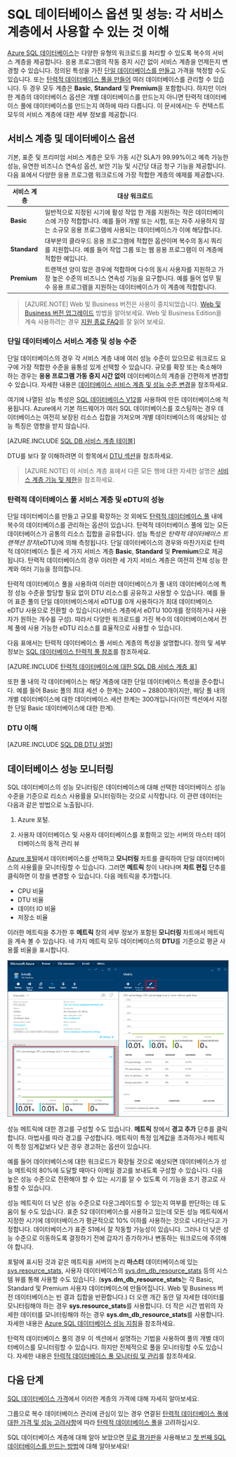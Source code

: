 <properties
	pageTitle="SQL 데이터베이스 성능 및 옵션: 서비스 계층 | Microsoft Azure"
	description="규모를 조정하는 동안 비용 및 기능의 균형을 유지하도록 서비스 계층의 SQL 데이터베이스 성능 및 비즈니스 연속성 기능을 비교합니다."
	keywords="데이터베이스 옵션, 데이터베이스 성능"
	services="sql-database"
	documentationCenter=""
	authors="jeffgoll"
	manager="jeffreyg"
	editor="jeffreyg"/>

<tags
	ms.service="sql-database"
	ms.devlang="na"
	ms.topic="get-started-article"
	ms.tgt_pltfrm="na"
	ms.workload="data-management"
	ms.date="02/03/2016"
	ms.author="jeffreyg"/>

# SQL 데이터베이스 옵션 및 성능: 각 서비스 계층에서 사용할 수 있는 것 이해

[Azure SQL 데이터베이스](sql-database-technical-overview.md)는 다양한 유형의 워크로드를 처리할 수 있도록 복수의 서비스 계층을 제공합니다. 응용 프로그램의 작동 중지 시간 없이 서비스 계층을 언제든지 변경할 수 있습니다. 정의된 특성을 가진 [단일 데이터베이스를 만들고](sql-database-get-started.md) 가격을 책정할 수도 있습니다. 또는 [탄력적 데이터베이스 풀을 만들어](sql-database-elastic-pool-portal.md) 여러 데이터베이스를 관리할 수 있습니다. 두 경우 모두 계층은 **Basic**, **Standard** 및 **Premium**을 포함합니다. 하지만 이러한 계층의 데이터베이스 옵션은 개별 데이터베이스를 만드는지 아니면 탄력적 데이터베이스 풀에 데이터베이스를 만드는지 여하에 따라 다릅니다. 이 문서에서는 두 컨텍스트 모두의 서비스 계층에 대한 세부 정보를 제공합니다.

## 서비스 계층 및 데이터베이스 옵션
기본, 표준 및 프리미엄 서비스 계층은 모두 가동 시간 SLA가 99.99%이고 예측 가능한 성능, 유연한 비즈니스 연속성 옵션, 보안 기능 및 시간당 대금 청구 기능을 제공합니다. 다음 표에서 다양한 응용 프로그램 워크로드에 가장 적합한 계층의 예제를 제공합니다.

| 서비스 계층 | 대상 워크로드 |
|---|---|
| **Basic** | 일반적으로 지정된 시기에 활성 작업 한 개를 지원하는 작은 데이터베이스에 가장 적합합니다. 예를 들어 개발 또는 시험, 또는 자주 사용하지 않는 소규모 응용 프로그램에 사용되는 데이터베이스가 이에 해당합니다. |
| **Standard** | 대부분의 클라우드 응용 프로그램에 적합한 옵션이며 복수의 동시 쿼리를 지원합니다. 예를 들어 작업 그룹 또는 웹 응용 프로그램이 이 계층에 적합한 예입니다. |
| **Premium** | 트랜잭션 양이 많은 경우에 적합하며 다수의 동시 사용자를 지원하고 가장 높은 수준의 비즈니스 연속성 기능을 요구합니다. 예를 들어 업무 필수 응용 프로그램을 지원하는 데이터베이스가 이 계층에 적합합니다. |

>[AZURE.NOTE] Web 및 Business 버전은 사용이 중지되었습니다. [Web 및 Business 버전 업그레이드](sql-database-upgrade-new-service-tiers.md) 방법을 알아보세요. Web 및 Business Edition을 계속 사용하려는 경우 [지원 종료 FAQ](https://azure.microsoft.com/pricing/details/sql-database/web-business/)를 잘 읽어 보세요.

### 단일 데이터베이스 서비스 계층 및 성능 수준
단일 데이터베이스의 경우 각 서비스 계층 내에 여러 성능 수준이 있으므로 워크로드 요구에 가장 적합한 수준을 융통성 있게 선택할 수 있습니다. 규모를 확장 또는 축소해야 하는 경우는 **응용 프로그램 가동 중지 시간 없이** 데이터베이스의 계층을 간편하게 변경할 수 있습니다. 자세한 내용은 [데이터베이스 서비스 계층 및 성능 수준 변경](sql-database-scale-up.md)을 참조하세요.

여기에 나열된 성능 특성은 [SQL 데이터베이스 V12](sql-database-v12-whats-new.md)를 사용하여 만든 데이터베이스에 적용됩니다. Azure에서 기본 하드웨어가 여러 SQL 데이터베이스를 호스팅하는 경우 데이터베이스는 여전히 보장된 리소스 집합을 가져오며 개별 데이터베이스의 예상되는 성능 특징은 영향을 받지 않습니다.

[AZURE.INCLUDE [SQL DB 서비스 계층 테이블](../../includes/sql-database-service-tiers-table.md)]


DTU를 보다 잘 이해하려면 이 항목에서 [DTU 섹션](#understanding-dtus)을 참조하세요.

>[AZURE.NOTE] 이 서비스 계층 표에서 다른 모든 행에 대한 자세한 설명은 [서비스 계층 기능 및 제한](sql-database-performance-guidance.md#service-tier-capabilities-and-limits)을 참조하세요.

### 탄력적 데이터베이스 풀 서비스 계층 및 eDTU의 성능
단일 데이터베이스를 만들고 규모를 확장하는 것 외에도 [탄력적 데이터베이스 풀](sql-database-elastic-pool.md) 내에 복수의 데이터베이스를 관리하는 옵션이 있습니다. 탄력적 데이터베이스 풀에 있는 모든 데이터베이스가 공통의 리소스 집합을 공유합니다. 성능 특성은 *탄력적 데이터베이스 트랜잭션 장치*(eDTU)에 의해 측정됩니다. 단일 데이터베이스의 경우와 마찬가지로 탄력적 데이터베이스 툴은 세 가지 서비스 계층 **Basic**, **Standard** 및 **Premium**으로 제공됩니다. 탄력적 데이터베이스의 경우 이러한 세 가지 서비스 계층은 여전히 전체 성능 한계와 여러 기능을 정의합니다.

탄력적 데이터베이스 풀을 사용하여 이러한 데이터베이스가 풀 내의 데이터베이스에 특정 성능 수준을 할당할 필요 없이 DTU 리소스를 공유하고 사용할 수 있습니다. 예를 들어 표준 풀의 단일 데이터베이스에서 eDTU를 0개 사용하다가 최대 데이터베이스 eDTU 사용으로 전환할 수 있습니다(서비스 계층에서 eDTU 100개를 정의하거나 사용자가 원하는 개수를 구성). 따라서 다양한 워크로드를 가진 복수의 데이터베이스에서 전체 풀에 사용 가능한 eDTU 리소스를 효율적으로 사용할 수 있습니다.

다음 표에서는 탄력적 데이터베이스 풀 서비스 계층의 특성을 설명합니다. 정의 및 세부 정보는 [SQL 데이터베이스 탄력적 풀 참조](sql-database-elastic-pool-reference.md)를 참조하세요.

[AZURE.INCLUDE [탄력적 데이터베이스에 대한 SQL DB 서비스 계층 표](../../includes/sql-database-service-tiers-table-elastic-db-pools.md)]

또한 풀 내의 각 데이터베이스는 해당 계층에 대한 단일 데이터베이스 특성을 준수합니다. 예를 들어 Basic 풀의 최대 세션 수 한계는 2400 ~ 28800개이지만, 해당 풀 내의 개별 데이터베이스에 대한 데이터베이스 세션 한계는 300개입니다(이전 섹션에서 지정한 단일 Basic 데이터베이스에 대한 한계).

### DTU 이해

[AZURE.INCLUDE [SQL DB DTU 설명](../../includes/sql-database-understanding-dtus.md)]

## 데이터베이스 성능 모니터링
SQL 데이터베이스의 성능 모니터링은 데이터베이스에 대해 선택한 데이터베이스 성능 수준을 기준으로 리소스 사용률을 모니터링하는 것으로 시작합니다. 이 관련 데이터는 다음과 같은 방법으로 노출됩니다.

1.	Azure 포털.

2.	사용자 데이터베이스 및 사용자 데이터베이스를 포함하고 있는 서버의 마스터 데이터베이스의 동적 관리 뷰

[Azure 포털](https://portal.azure.com/)에서 데이터베이스를 선택하고 **모니터링** 차트를 클릭하여 단일 데이터베이스의 사용률을 모니터링할 수 있습니다. 그러면 **메트릭** 창이 나타나며 **차트 편집** 단추를 클릭하면 이 창을 변경할 수 있습니다. 다음 메트릭을 추가합니다.

- CPU 비율
- DTU 비율
- 데이터 IO 비율
- 저장소 비율

이러한 메트릭을 추가한 후 **메트릭** 창의 세부 정보가 포함된 **모니터링** 차트에서 메트릭을 계속 볼 수 있습니다. 네 가지 메트릭 모두 데이터베이스의 **DTU**를 기준으로 평균 사용률 비율을 표시합니다.

![데이터베이스 성능의 서비스 계층 모니터링.](./media/sql-database-service-tiers/sqldb_service_tier_monitoring.png)

성능 메트릭에 대한 경고를 구성할 수도 있습니다. **메트릭** 창에서 **경고 추가** 단추를 클릭합니다. 마법사를 따라 경고를 구성합니다. 메트릭이 특정 임계값을 초과하거나 메트릭이 특정 임계값보다 낮은 경우 경고하는 옵션이 있습니다.

예를 들어 데이터베이스에 대한 워크로드가 확장될 것으로 예상되면 데이터베이스가 성능 메트릭의 80%에 도달할 때마다 이메일 경고를 보내도록 구성할 수 있습니다. 다음 높은 성능 수준으로 전환해야 할 수 있는 시기를 알 수 있도록 이 기능을 조기 경고로 사용할 수 있습니다.

성능 메트릭이 더 낮은 성능 수준으로 다운그레이드할 수 있는지 여부를 판단하는 데 도움이 될 수도 있습니다. 표준 S2 데이터베이스를 사용하고 있는데 모든 성능 메트릭에서 지정한 시기에 데이터베이스가 평균적으로 10% 이하를 사용하는 것으로 나타난다고 가정합니다. 데이터베이스가 표준 S1에서 잘 작동할 가능성이 있습니다. 그러나 더 낮은 성능 수준으로 이동하도록 결정하기 전에 갑자기 증가하거나 변동하는 워크로드에 주의해야 합니다.

포털에 표시된 것과 같은 메트릭을 서버의 논리 **마스터** 데이터베이스에 있는 [sys.resource\_stats](https://msdn.microsoft.com/library/dn269979.aspx), 사용자 데이터베이스의 [sys.dm\_db\_resource\_stats](https://msdn.microsoft.com/library/dn800981.aspx) 등의 시스템 뷰를 통해 사용할 수도 있습니다. (**sys.dm\_db\_resource\_stats**는 각 Basic, Standard 및 Premium 사용자 데이터베이스에 만들어집니다. Web 및 Business 버전 데이터베이스는 빈 결과 집합을 반환합니다.) 더 오랜 개간 동안 덜 자세한 데이터를 모니터링해야 하는 경우 **sys.resource\_stats**를 사용합니다. 더 작은 시간 범위의 자세한 데이터를 모니터링해야 하는 경우 **sys.dm\_db\_resource\_stats**를 사용합니다. 자세한 내용은 [Azure SQL 데이터베이스 성능 지침](sql-database-performance-guidance.md#monitoring-resource-use-with-sysresourcestats)을 참조하세요.

탄력적 데이터베이스 풀의 경우 이 섹션에서 설명하는 기법을 사용하여 풀의 개별 데이터베이스를 모니터링할 수 있습니다. 하지만 전체적으로 풀을 모니터링할 수도 있습니다. 자세한 내용은 [탄력적 데이터베이스 풀 모니터링 및 관리](sql-database-elastic-pool-portal.md#monitor-and-manage-an-elastic-database-pool)를 참조하세요.

## 다음 단계
[SQL 데이터베이스 가격](https://azure.microsoft.com/pricing/details/sql-database/)에서 이러한 계층의 가격에 대해 자세히 알아보세요.

그룹으로 복수 데이터베이스 관리에 관심이 있는 경우 연결된 [탄력적 데이터베이스 풀에 대한 가격 및 성능 고려사항](sql-database-elastic-pool-guidance.md)에 따라 [탄력적 데이터베이스 풀](sql-database-elastic-pool-guidance.md)을 고려하십시오.

SQL 데이터베이스 계층에 대해 알아 보았으면 [무료 평가판](https://azure.microsoft.com/pricing/free-trial/)을 사용해보고 [첫 번째 SQL 데이터베이스를 만드는 방법](sql-database-get-started.md)에 대해 알아보세요!

<!---HONumber=AcomDC_0204_2016-->